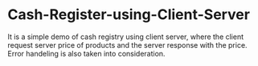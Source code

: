 # Cash-Register-using-Client-Server
It is a simple demo of cash registry using client server, where the client request server price of products and the server response with the price. Error handeling is also taken into consideration.
